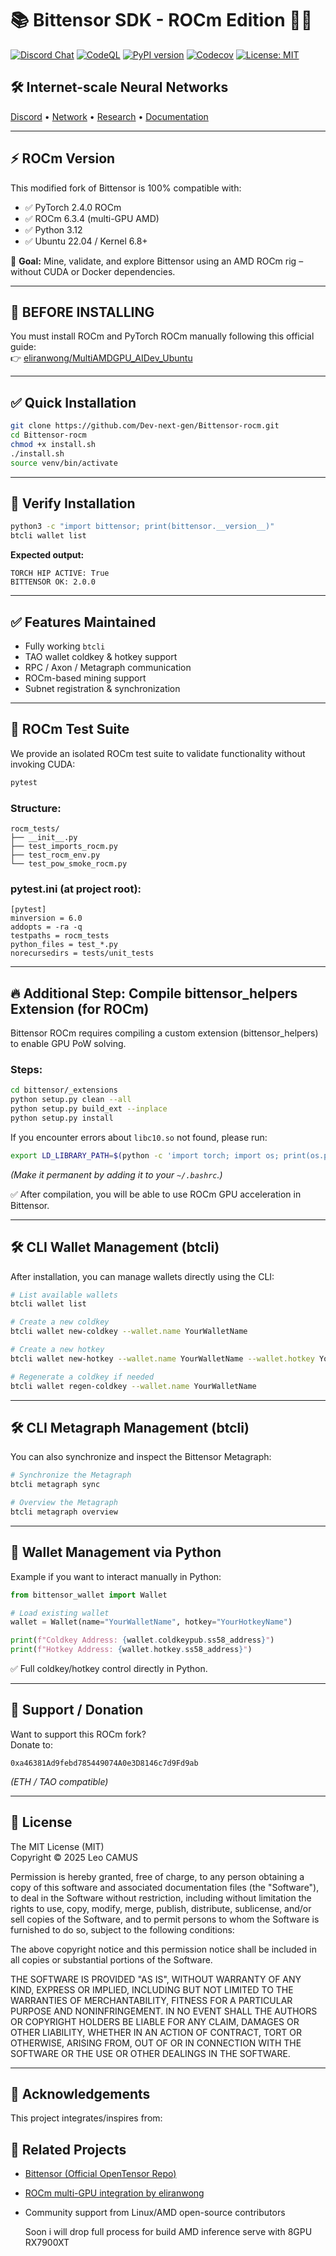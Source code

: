 # 📚 Bittensor SDK - ROCm Edition 🫠🔦

[![Discord Chat](https://img.shields.io/discord/308323056592486420.svg)](https://discord.gg/bittensor) [![CodeQL](https://github.com/opentensor/bittensor/actions/workflows/github-code-scanning/codeql/badge.svg)](https://github.com/opentensor/bittensor/actions) [![PyPI version](https://badge.fury.io/py/bittensor.svg)](https://badge.fury.io/py/bittensor) [![Codecov](https://codecov.io/gh/opentensor/bittensor/graph/badge.svg)](https://app.codecov.io/gh/opentensor/bittensor) [![License: MIT](https://opensource.org/licenses/MIT)](https://opensource.org/licenses/MIT)

## 🛠️ Internet-scale Neural Networks

[Discord](https://discord.gg/bittensor) • [Network](https://taostats.io/) • [Research](https://bittensor.com/whitepaper) • [Documentation](https://docs.bittensor.com)

---

## ⚡ ROCm Version

This modified fork of Bittensor is 100% compatible with:

- ✅ PyTorch 2.4.0 ROCm
- ✅ ROCm 6.3.4 (multi-GPU AMD)
- ✅ Python 3.12
- ✅ Ubuntu 22.04 / Kernel 6.8+

🎯 **Goal:** Mine, validate, and explore Bittensor using an AMD ROCm rig – without CUDA or Docker dependencies.

---

## 🚨 BEFORE INSTALLING

You must install ROCm and PyTorch ROCm manually following this official guide:  
👉 [eliranwong/MultiAMDGPU_AIDev_Ubuntu](https://github.com/eliranwong/MultiAMDGPU_AIDev_Ubuntu)

---

## ✅ Quick Installation

```bash
git clone https://github.com/Dev-next-gen/Bittensor-rocm.git
cd Bittensor-rocm
chmod +x install.sh
./install.sh
source venv/bin/activate
```

---

## 🧪 Verify Installation

```bash
python3 -c "import bittensor; print(bittensor.__version__)"
btcli wallet list
```

**Expected output:**

```
TORCH HIP ACTIVE: True
BITTENSOR OK: 2.0.0
```

---

## ✅ Features Maintained

- Fully working `btcli`
- TAO wallet coldkey & hotkey support
- RPC / Axon / Metagraph communication
- ROCm-based mining support
- Subnet registration & synchronization

---

## 🧪 ROCm Test Suite

We provide an isolated ROCm test suite to validate functionality without invoking CUDA:

```bash
pytest
```

### Structure:

```text
rocm_tests/
├── __init__.py
├── test_imports_rocm.py
├── test_rocm_env.py
└── test_pow_smoke_rocm.py
```

### pytest.ini (at project root):

```text
[pytest]
minversion = 6.0
addopts = -ra -q
testpaths = rocm_tests
python_files = test_*.py
norecursedirs = tests/unit_tests
```

---

## 🔥 Additional Step: Compile bittensor_helpers Extension (for ROCm)

Bittensor ROCm requires compiling a custom extension (bittensor_helpers) to enable GPU PoW solving.

### Steps:

```bash
cd bittensor/_extensions
python setup.py clean --all
python setup.py build_ext --inplace
python setup.py install
```

If you encounter errors about `libc10.so` not found, please run:

```bash
export LD_LIBRARY_PATH=$(python -c 'import torch; import os; print(os.path.join(os.path.dirname(torch.__file__), "lib"))'):$LD_LIBRARY_PATH
```

*(Make it permanent by adding it to your `~/.bashrc`.)*

✅ After compilation, you will be able to use ROCm GPU acceleration in Bittensor.

---

## 🛠️ CLI Wallet Management (btcli)

After installation, you can manage wallets directly using the CLI:

```bash
# List available wallets
btcli wallet list

# Create a new coldkey
btcli wallet new-coldkey --wallet.name YourWalletName

# Create a new hotkey
btcli wallet new-hotkey --wallet.name YourWalletName --wallet.hotkey YourHotkeyName

# Regenerate a coldkey if needed
btcli wallet regen-coldkey --wallet.name YourWalletName
```

---

## 🛠️ CLI Metagraph Management (btcli)

You can also synchronize and inspect the Bittensor Metagraph:

```bash
# Synchronize the Metagraph
btcli metagraph sync

# Overview the Metagraph
btcli metagraph overview
```

---

## 🧪 Wallet Management via Python

Example if you want to interact manually in Python:

```python
from bittensor_wallet import Wallet

# Load existing wallet
wallet = Wallet(name="YourWalletName", hotkey="YourHotkeyName")

print(f"Coldkey Address: {wallet.coldkeypub.ss58_address}")
print(f"Hotkey Address: {wallet.hotkey.ss58_address}")
```

✅ Full coldkey/hotkey control directly in Python.

---

## 💖 Support / Donation

Want to support this ROCm fork?  
Donate to:

```
0xa46381Ad9febd785449074A0e3D8146c7d9Fd9ab
```

*(ETH / TAO compatible)*

---

## 📜 License

The MIT License (MIT)  
Copyright © 2025 Leo CAMUS

Permission is hereby granted, free of charge, to any person obtaining a copy of this software and associated documentation files (the "Software"), to deal in the Software without restriction, including without limitation the rights to use, copy, modify, merge, publish, distribute, sublicense, and/or sell copies of the Software, and to permit persons to whom the Software is furnished to do so, subject to the following conditions:

The above copyright notice and this permission notice shall be included in all copies or substantial portions of the Software.

THE SOFTWARE IS PROVIDED "AS IS", WITHOUT WARRANTY OF ANY KIND, EXPRESS OR IMPLIED, INCLUDING BUT NOT LIMITED TO THE WARRANTIES OF MERCHANTABILITY, FITNESS FOR A PARTICULAR PURPOSE AND NONINFRINGEMENT. IN NO EVENT SHALL THE AUTHORS OR COPYRIGHT HOLDERS BE LIABLE FOR ANY CLAIM, DAMAGES OR OTHER LIABILITY, WHETHER IN AN ACTION OF CONTRACT, TORT OR OTHERWISE, ARISING FROM, OUT OF OR IN CONNECTION WITH THE SOFTWARE OR THE USE OR OTHER DEALINGS IN THE SOFTWARE.

---

## 🙏 Acknowledgements

This project integrates/inspires from:

## 📎 Related Projects

- [Bittensor (Official OpenTensor Repo)](https://github.com/opentensor/bittensor)
- [ROCm multi-GPU integration by eliranwong](https://github.com/eliranwong/MultiAMDGPU_AIDev_Ubuntu)
- Community support from Linux/AMD open-source contributors

  Soon i will drop full process for build AMD inference serve with 8GPU RX7900XT
